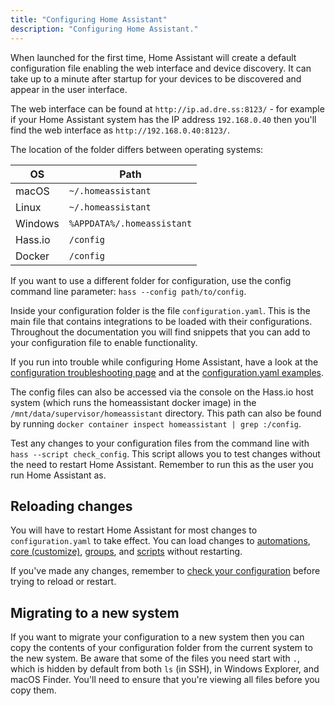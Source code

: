 ```yaml
---
title: "Configuring Home Assistant"
description: "Configuring Home Assistant."
---
```


When launched for the first time, Home Assistant will create a default configuration file enabling the web interface and device discovery. It can take up to a minute after startup for your devices to be discovered and appear in the user interface.

The web interface can be found at `http://ip.ad.dre.ss:8123/` - for example if your Home Assistant system has the IP address `192.168.0.40` then you'll find the web interface as `http://192.168.0.40:8123/`.

The location of the folder differs between operating systems:

| OS | Path |
| -- | ---- |
| macOS | `~/.homeassistant` |
| Linux | `~/.homeassistant` |
| Windows | `%APPDATA%/.homeassistant` |
| Hass.io | `/config` |
| Docker | `/config` |

If you want to use a different folder for configuration, use the config command line parameter: `hass --config path/to/config`.

Inside your configuration folder is the file `configuration.yaml`. This is the main file that contains integrations to be loaded with their configurations. Throughout the documentation you will find snippets that you can add to your configuration file to enable functionality.

If you run into trouble while configuring Home Assistant, have a look at the [configuration troubleshooting page](/getting-started/troubleshooting-configuration/) and at the [configuration.yaml examples](/cookbook/#example-configurationyaml).

<div class='note tip'>

The config files can also be accessed via the console on the Hass.io host system (which runs the homeassistant docker image)  in the `/mnt/data/supervisor/homeassistant` directory. This path can also be found by running `docker container inspect homeassistant | grep :/config`. 

</div>


<div class='note tip'>

  Test any changes to your configuration files from the command line with `hass --script check_config`. This script allows you to test changes without the need to restart Home Assistant. Remember to run this as the user you run Home Assistant as.

</div>

## Reloading changes

You will have to restart Home Assistant for most changes to `configuration.yaml` to take effect.
You can load changes to [automations](/docs/automation/), [core (customize)](/docs/configuration/customizing-devices/), [groups](/integrations/group/), and [scripts](/integrations/script/) without restarting.

<div class='note warning'>

If you've made any changes, remember to [check your configuration](/docs/configuration/troubleshooting/#problems-with-the-configuration) before trying to reload or restart.

</div>

## Migrating to a new system

If you want to migrate your configuration to a new system then you can copy the contents of your configuration folder from the current system to the new system. Be aware that some of the files you need start with `.`, which is hidden by default from both `ls` (in SSH), in Windows Explorer, and macOS Finder. You'll need to ensure that you're viewing all files before you copy them.
